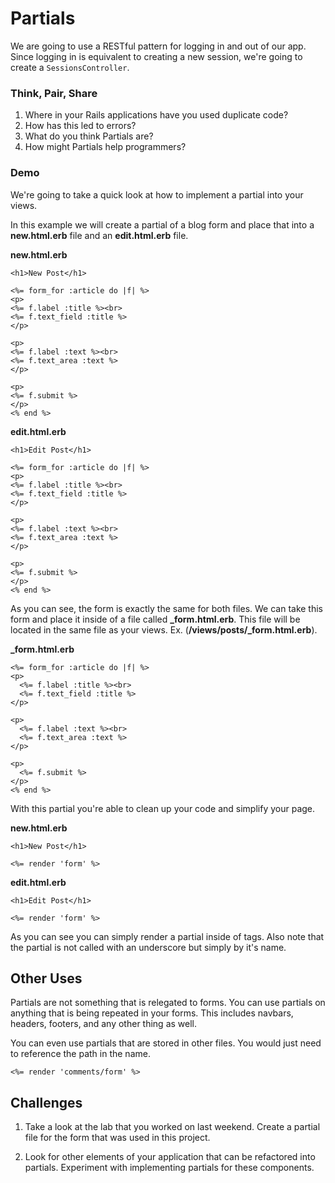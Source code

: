 # Partials

We are going to use a RESTful pattern for logging in and out of our app. Since logging in is equivalent to creating a new session, we're going to create a `SessionsController`.
### Think, Pair, Share

1.  Where in your Rails applications have you used duplicate code?
2.  How has this led to errors?
3.  What do you think Partials are?
4.  How might Partials help programmers?

### Demo

We're going to take a quick look at how to implement a partial into your views.

In this example we will create a partial of a blog form and place that into a **new.html.erb** file and an **edit.html.erb** file.


**new.html.erb**
  ```
  <h1>New Post</h1>

<%= form_for :article do |f| %>
<p>
  <%= f.label :title %><br>
  <%= f.text_field :title %>
</p>

<p>
  <%= f.label :text %><br>
  <%= f.text_area :text %>
</p>

<p>
  <%= f.submit %>
</p>
<% end %>
  ```
**edit.html.erb**
  ```
  <h1>Edit Post</h1>

<%= form_for :article do |f| %>
<p>
  <%= f.label :title %><br>
  <%= f.text_field :title %>
</p>

<p>
  <%= f.label :text %><br>
  <%= f.text_area :text %>
</p>

<p>
  <%= f.submit %>
</p>
<% end %>
  ```

As you can see, the form is exactly the same for both files.  We can take this form and place it inside of a file called **_form.html.erb**.  This file will be located in the same file as your views. Ex. (**/views/posts/_form.html.erb**).

**_form.html.erb**
```
<%= form_for :article do |f| %>
<p>
  <%= f.label :title %><br>
  <%= f.text_field :title %>
</p>

<p>
  <%= f.label :text %><br>
  <%= f.text_area :text %>
</p>

<p>
  <%= f.submit %>
</p>
<% end %>
```
With this partial you're able to clean up your code and simplify your page.

**new.html.erb**
```
<h1>New Post</h1>

<%= render 'form' %>
```

**edit.html.erb**
```
<h1>Edit Post</h1>

<%= render 'form' %>
```

As you can see you can simply render a partial inside of <erb> tags.  Also note that the partial is not called with an underscore but simply by it's name.

## Other Uses

Partials are not something that is relegated to forms.  You can use partials on anything that is being repeated in your forms.  This includes navbars, headers, footers, and any other thing as well.

You can even use partials that are stored in other files.  You would just need to reference the path in the name.
```
<%= render 'comments/form' %>
```

## Challenges

1.  Take a look at the lab that you worked on last weekend.  Create a partial file for the form that was used in this project.

2.  Look for other elements of your application that can be refactored into partials.  Experiment with implementing partials for these components.
